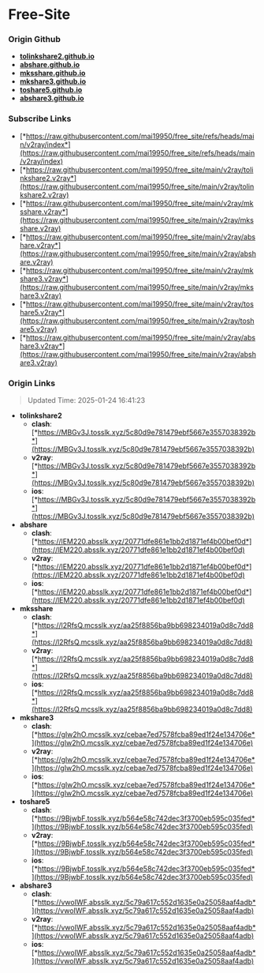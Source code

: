 # Free-Site

### Origin Github

- [**tolinkshare2.github.io**](https://github.com/tolinkshare2/tolinkshare2.github.io)
- [**abshare.github.io**](https://github.com/abshare/abshare.github.io)
- [**mksshare.github.io**](https://github.com/mksshare/mksshare.github.io)
- [**mkshare3.github.io**](https://github.com/mkshare3/mkshare3.github.io)
- [**toshare5.github.io**](https://github.com/toshare5/toshare5.github.io)
- [**abshare3.github.io**](https://github.com/abshare3/abshare3.github.io)

### Subscribe Links

- [*https://raw.githubusercontent.com/mai19950/free_site/refs/heads/main/v2ray/index*](https://raw.githubusercontent.com/mai19950/free_site/refs/heads/main/v2ray/index)
- [*https://raw.githubusercontent.com/mai19950/free_site/main/v2ray/tolinkshare2.v2ray*](https://raw.githubusercontent.com/mai19950/free_site/main/v2ray/tolinkshare2.v2ray)
- [*https://raw.githubusercontent.com/mai19950/free_site/main/v2ray/mksshare.v2ray*](https://raw.githubusercontent.com/mai19950/free_site/main/v2ray/mksshare.v2ray)
- [*https://raw.githubusercontent.com/mai19950/free_site/main/v2ray/abshare.v2ray*](https://raw.githubusercontent.com/mai19950/free_site/main/v2ray/abshare.v2ray)
- [*https://raw.githubusercontent.com/mai19950/free_site/main/v2ray/mkshare3.v2ray*](https://raw.githubusercontent.com/mai19950/free_site/main/v2ray/mkshare3.v2ray)
- [*https://raw.githubusercontent.com/mai19950/free_site/main/v2ray/toshare5.v2ray*](https://raw.githubusercontent.com/mai19950/free_site/main/v2ray/toshare5.v2ray)
- [*https://raw.githubusercontent.com/mai19950/free_site/main/v2ray/abshare3.v2ray*](https://raw.githubusercontent.com/mai19950/free_site/main/v2ray/abshare3.v2ray)

### Origin Links

> Updated Time: 2025-01-24 16:41:23

- **tolinkshare2**
  - **clash**: [*https://MBGv3J.tosslk.xyz/5c80d9e781479ebf5667e3557038392b*](https://MBGv3J.tosslk.xyz/5c80d9e781479ebf5667e3557038392b)
  - **v2ray**: [*https://MBGv3J.tosslk.xyz/5c80d9e781479ebf5667e3557038392b*](https://MBGv3J.tosslk.xyz/5c80d9e781479ebf5667e3557038392b)
  - **ios**: [*https://MBGv3J.tosslk.xyz/5c80d9e781479ebf5667e3557038392b*](https://MBGv3J.tosslk.xyz/5c80d9e781479ebf5667e3557038392b)
- **abshare**
  - **clash**: [*https://lEM220.absslk.xyz/20771dfe861e1bb2d1871ef4b00bef0d*](https://lEM220.absslk.xyz/20771dfe861e1bb2d1871ef4b00bef0d)
  - **v2ray**: [*https://lEM220.absslk.xyz/20771dfe861e1bb2d1871ef4b00bef0d*](https://lEM220.absslk.xyz/20771dfe861e1bb2d1871ef4b00bef0d)
  - **ios**: [*https://lEM220.absslk.xyz/20771dfe861e1bb2d1871ef4b00bef0d*](https://lEM220.absslk.xyz/20771dfe861e1bb2d1871ef4b00bef0d)
- **mksshare**
  - **clash**: [*https://l2RfsQ.mcsslk.xyz/aa25f8856ba9bb698234019a0d8c7dd8*](https://l2RfsQ.mcsslk.xyz/aa25f8856ba9bb698234019a0d8c7dd8)
  - **v2ray**: [*https://l2RfsQ.mcsslk.xyz/aa25f8856ba9bb698234019a0d8c7dd8*](https://l2RfsQ.mcsslk.xyz/aa25f8856ba9bb698234019a0d8c7dd8)
  - **ios**: [*https://l2RfsQ.mcsslk.xyz/aa25f8856ba9bb698234019a0d8c7dd8*](https://l2RfsQ.mcsslk.xyz/aa25f8856ba9bb698234019a0d8c7dd8)
- **mkshare3**
  - **clash**: [*https://gIw2hO.mcsslk.xyz/cebae7ed7578fcba89ed1f24e134706e*](https://gIw2hO.mcsslk.xyz/cebae7ed7578fcba89ed1f24e134706e)
  - **v2ray**: [*https://gIw2hO.mcsslk.xyz/cebae7ed7578fcba89ed1f24e134706e*](https://gIw2hO.mcsslk.xyz/cebae7ed7578fcba89ed1f24e134706e)
  - **ios**: [*https://gIw2hO.mcsslk.xyz/cebae7ed7578fcba89ed1f24e134706e*](https://gIw2hO.mcsslk.xyz/cebae7ed7578fcba89ed1f24e134706e)
- **toshare5**
  - **clash**: [*https://9BjwbF.tosslk.xyz/b564e58c742dec3f3700eb595c035fed*](https://9BjwbF.tosslk.xyz/b564e58c742dec3f3700eb595c035fed)
  - **v2ray**: [*https://9BjwbF.tosslk.xyz/b564e58c742dec3f3700eb595c035fed*](https://9BjwbF.tosslk.xyz/b564e58c742dec3f3700eb595c035fed)
  - **ios**: [*https://9BjwbF.tosslk.xyz/b564e58c742dec3f3700eb595c035fed*](https://9BjwbF.tosslk.xyz/b564e58c742dec3f3700eb595c035fed)
- **abshare3**
  - **clash**: [*https://vwoIWF.absslk.xyz/5c79a617c552d1635e0a25058aaf4adb*](https://vwoIWF.absslk.xyz/5c79a617c552d1635e0a25058aaf4adb)
  - **v2ray**: [*https://vwoIWF.absslk.xyz/5c79a617c552d1635e0a25058aaf4adb*](https://vwoIWF.absslk.xyz/5c79a617c552d1635e0a25058aaf4adb)
  - **ios**: [*https://vwoIWF.absslk.xyz/5c79a617c552d1635e0a25058aaf4adb*](https://vwoIWF.absslk.xyz/5c79a617c552d1635e0a25058aaf4adb)

